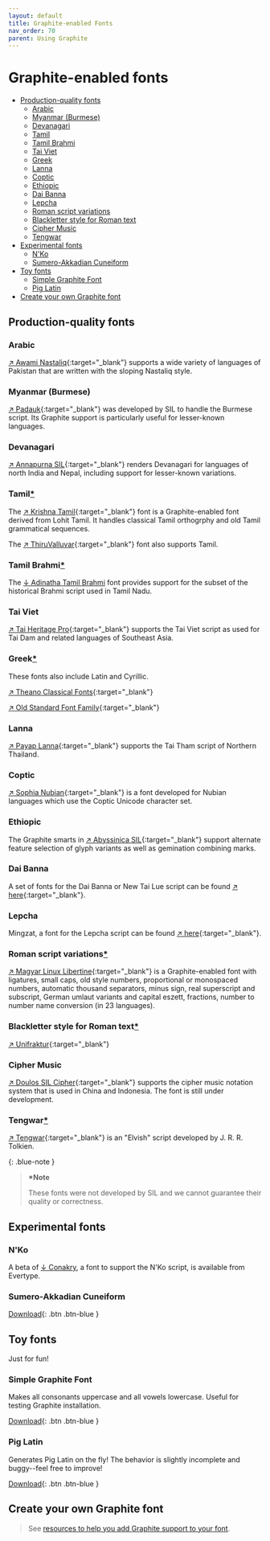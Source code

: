 ```yaml
---
layout: default
title: Graphite-enabled Fonts
nav_order: 70
parent: Using Graphite
---
```


# Graphite-enabled fonts

* [Production-quality fonts](graphite_fonts#production-quality-fonts)
    * [Arabic](graphite_fonts#arabic)
    * [Myanmar (Burmese)](graphite_fonts#myanmar-burmese)
    * [Devanagari](graphite_fonts#devanagari)
    * [Tamil](graphite_fonts#tamil)
    * [Tamil Brahmi](graphite_fonts#tamil-brahmi)
    * [Tai Viet](graphite_fonts#tai-viet)
    * [Greek](graphite_fonts#greek)
    * [Lanna](graphite_fonts#lanna)
    * [Coptic](graphite_fonts#coptic)
    * [Ethiopic](graphite_fonts#ethiopic)
    * [Dai Banna](graphite_fonts#dai-banna)
    * [Lepcha](graphite_fonts#lepcha)
    * [Roman script variations](graphite_fonts#roman-script-variations)
    * [Blackletter style for Roman text](graphite_fonts#blackletter-style-for-roman-text)
    * [Cipher Music](graphite_fonts#cipher-music)
    * [Tengwar](graphite_fonts#tengwar)
* [Experimental fonts](graphite_fonts#experimental-fonts)
    * [N'Ko](graphite_fonts#nko)
    * [Sumero-Akkadian Cuneiform](graphite_fonts#sumero-akkadian-cuneiform)
* [Toy fonts](graphite_fonts#toy-fonts)
    * [Simple Graphite Font](graphite_fonts#simple-graphite-font)
    * [Pig Latin](graphite_fonts#pig-latin)
* [Create your own Graphite font](graphite_fonts#create-your-own-graphite-font)

## Production-quality fonts

### Arabic

[&#x2197; Awami Nastaliq](https://software.sil.org/awami/){:target="_blank"} supports a wide variety of languages of Pakistan that are written with the sloping Nastaliq style.

### Myanmar (Burmese)

[&#x2197; Padauk](https://software.sil.org/padauk/){:target="_blank"} was developed by SIL to handle the Burmese script. Its Graphite support is particularly useful for lesser-known languages.

### Devanagari

[&#x2197; Annapurna SIL](https://software.sil.org/annapurna){:target="_blank"} renders Devanagari for languages of north India and Nepal, including support for lesser-known variations.

### Tamil[*](#non-sil)

The [&#x2197; Krishna Tamil](https://sourceforge.net/p/silgraphite/mailman/message/29478357/){:target="_blank"} font is a Graphite-enabled font derived from Lohit Tamil. It handles classical Tamil orthogrphy and old Tamil grammatical sequences.

The [&#x2197; ThiruValluvar](https://github.com/nlci/taml-font-thiruvalluvar/releases){:target="_blank"} font also supports Tamil.

### Tamil Brahmi[*](#non-sil)

The [&#x2193; Adinatha Tamil Brahmi](http://www.virtualvinodh.com/download/Adinatha-Tamil-Brahmi.zip) font provides support for the subset of the historical Brahmi script used in Tamil Nadu.

### Tai Viet

[&#x2197; Tai Heritage Pro](https://software.sil.org/taiheritage){:target="_blank"} supports the Tai Viet script as used for Tai Dam and related languages of Southeast Asia.

### Greek[*](#non-sil)

These fonts also include Latin and Cyrillic.

[&#x2197; Theano Classical Fonts](https://www.fontspace.com/theano-font-f13396){:target="_blank"}

[&#x2197; Old Standard Font Family](https://www.fontsquirrel.com/fonts/old-standard-tt){:target="_blank"}

### Lanna

[&#x2197; Payap Lanna](https://software.sil.org/payaplanna/){:target="_blank"} supports the Tai Tham script of Northern Thailand.

### Coptic

[&#x2197; Sophia Nubian](https://software.sil.org/sophianubian){:target="_blank"} is a font developed for Nubian languages which use the Coptic Unicode character set.

### Ethiopic

The Graphite smarts in [&#x2197; Abyssinica SIL](https://software.sil.org/abyssinica){:target="_blank"} support alternate feature selection of glyph variants as well as gemination combining marks.

### Dai Banna

A set of fonts for the Dai Banna or New Tai Lue script can be found [&#x2197; here](https://software.sil.org/daibanna/){:target="_blank"}.

### Lepcha

Mingzat, a font for the Lepcha script can be found [&#x2197; here](https://software.sil.org/mingzat){:target="_blank"}.

### Roman script variations[*](#non-sil)

[&#x2197; Magyar Linux Libertine](http://numbertext.org/linux){:target="_blank"} is a Graphite-enabled font with ligatures, small caps, old style numbers, proportional or monospaced numbers, automatic thousand separators, minus sign, real superscript and subscript, German umlaut variants and capital eszett, fractions, number to number name conversion (in 23 languages).

### Blackletter style for Roman text[*](#non-sil)

[&#x2197; Unifraktur](https://unifraktur.sourceforge.net/){:target="_blank"}

### Cipher Music

[&#x2197; Doulos SIL Cipher](https://software.sil.org/doulos-sil-cipher){:target="_blank"} supports the cipher music notation system that is used in China and Indonesia. The font is still under development.

### Tengwar[*](#non-sil)

[&#x2197; Tengwar](http://freetengwar.sourceforge.net/){:target="_blank"} is an "Elvish" script developed by J. R. R. Tolkien.

<a name="non-sil"></a>

{: .blue-note }
> **\*Note**
>
> These fonts were not developed by SIL and we cannot guarantee their quality or correctness.


## Experimental fonts

### N'Ko

A beta of [&#x2193; Conakry](https://www.evertype.com/fonts/nko/ConakryFont.zip), a font to support the N'Ko script, is available from Evertype.

### Sumero-Akkadian Cuneiform

[Download](assets/resources/CuneiformGraphiteFont.zip){: .btn .btn-blue }



## Toy fonts

Just for fun!

### Simple Graphite Font

Makes all consonants uppercase and all vowels lowercase. Useful for testing Graphite installation.

[Download](assets/resources/SimpleGraphiteFont.zip){: .btn .btn-blue }

### Pig Latin

Generates Pig Latin on the fly! The behavior is slightly incomplete and buggy--feel free to improve!

[Download](assets/resources/PigLatinGraphiteFont.zip){: .btn .btn-blue }

## Create your own Graphite font

> See [resources to help you add Graphite support to your font](graphite_devFont).
